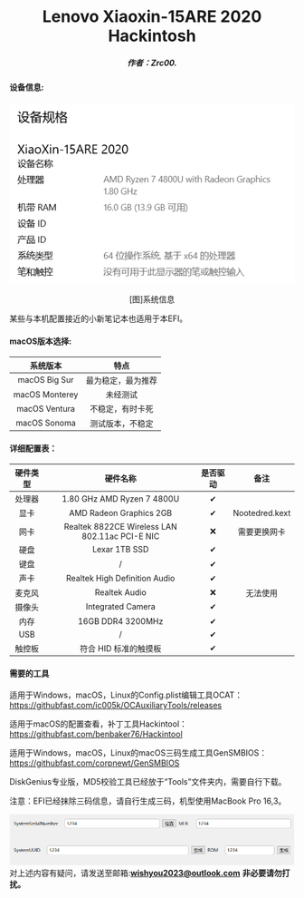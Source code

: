 <h1 align="Center">Lenovo Xiaoxin-15ARE 2020 Hackintosh</h1>



<h5 align = "Center">作者：Zrc00.</h5>

#### 设备信息:

![sysinfo](./img/sysinfo.png)

<p align="Center">[图]系统信息</p>

某些与本机配置接近的小新笔记本也适用于本EFI。

#### macOS版本选择:

|    系统版本    |        特点        |
| :------------: | :----------------: |
| macOS Big Sur  | 最为稳定，最为推荐 |
| macOS Monterey |      未经测试      |
| macOS Ventura  |  不稳定，有时卡死  |
|  macOS Sonoma  |  测试版本，不稳定  |

#### 详细配置表：

| 硬件类型 |                    硬件名称                    | 是否驱动 |      备注      |
| :------: | :--------------------------------------------: | :------: | :------------: |
|  处理器  |           1.80 GHz AMD Ryzen 7 4800U           |    ✔     |                |
|   显卡   |            AMD Radeon Graphics 2GB             |    ✔     | Nootedred.kext |
|   网卡   | Realtek 8822CE Wireless LAN 802.11ac PCI-E NIC |    ❌     |  需要更换网卡  |
|   硬盘   |                 Lexar 1TB SSD                  |    ✔     |                |
|   键盘   |                       /                        |    ✔     |                |
|   声卡   |         Realtek High Definition Audio          |    ✔     |                |
|  麦克风  |                 Realtek Audio                  |    ❌     |    无法使用    |
|  摄像头  |               Integrated Camera                |    ✔     |                |
|   内存   |               16GB DDR4 3200MHz                |    ✔     |                |
|   USB    |                       /                        |    ✔     |                |
|  触控板  |             符合 HID 标准的触摸板              |    ✔     |                |

#### 需要的工具

适用于Windows，macOS，Linux的Config.plist编辑工具OCAT：https://githubfast.com/ic005k/OCAuxiliaryTools/releases

适用于macOS的配置查看，补丁工具Hackintool：https://githubfast.com/benbaker76/Hackintool

适用于Windows，macOS，Linux的macOS三码生成工具GenSMBIOS：https://githubfast.com/corpnewt/GenSMBIOS

DiskGenius专业版，MD5校验工具已经放于“Tools”文件夹内，需要自行下载。

注意：EFI已经抹除三码信息，请自行生成三码，机型使用MacBook Pro 16,3。

![threema](./img/threema.png)
对上述内容有疑问，请发送至邮箱:**wishyou2023@outlook.com**
**非必要请勿打扰。**
